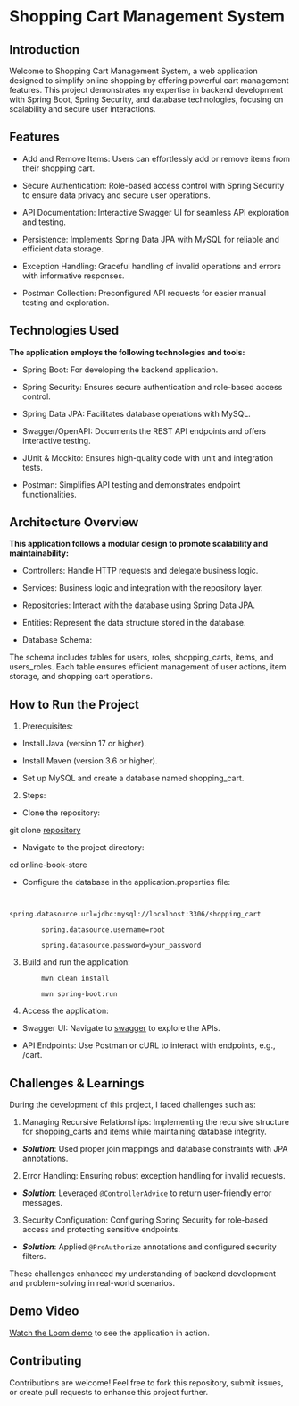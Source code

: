 # Shopping Cart Management System

## Introduction


Welcome to Shopping Cart Management System, a web application designed to simplify online shopping by offering powerful cart management features. This project demonstrates my expertise in backend development with Spring Boot, Spring Security, and database technologies, focusing on scalability and secure user interactions.



## Features

- Add and Remove Items: Users can effortlessly add or remove items from their shopping cart.

- Secure Authentication: Role-based access control with Spring Security to ensure data privacy and secure user operations.

- API Documentation: Interactive Swagger UI for seamless API exploration and testing.

- Persistence: Implements Spring Data JPA with MySQL for reliable and efficient data storage.

- Exception Handling: Graceful handling of invalid operations and errors with informative responses.

- Postman Collection: Preconfigured API requests for easier manual testing and exploration.

## Technologies Used

**The application employs the following technologies and tools:**

- Spring Boot: For developing the backend application.

- Spring Security: Ensures secure authentication and role-based access control.

- Spring Data JPA: Facilitates database operations with  MySQL.

- Swagger/OpenAPI: Documents the REST API endpoints and offers interactive testing.

- JUnit & Mockito: Ensures high-quality code with unit and integration tests.

- Postman: Simplifies API testing and demonstrates endpoint functionalities.

## Architecture Overview

**This application follows a modular design to promote scalability and maintainability:**

- Controllers: Handle HTTP requests and delegate business logic.

- Services: Business logic and integration with the repository layer.

- Repositories: Interact with the database using Spring Data JPA.

- Entities: Represent the data structure stored in the database.

- Database Schema:

The schema includes tables for users, roles, shopping_carts, items, and users_roles. Each table ensures efficient management of user actions, item storage, and shopping cart operations.

## How to Run the Project

1. Prerequisites: 

- Install Java (version 17 or higher). 

- Install Maven (version 3.6 or higher).

- Set up MySQL and create a database named shopping_cart.

2. Steps:
- Clone the repository:

git clone [repository](https://github.com/GarikSlavsky/online-book-store)

- Navigate to the project directory:

cd online-book-store

- Configure the database in the application.properties file:

```properties

        spring.datasource.url=jdbc:mysql://localhost:3306/shopping_cart

        spring.datasource.username=root

        spring.datasource.password=your_password
```

3. Build and run the application:

```
        mvn clean install

        mvn spring-boot:run
```
4. Access the application:

- Swagger UI: Navigate to [swagger](http://localhost:8088/swagger-ui/index.html#/) to explore the APIs.

- API Endpoints: Use Postman or cURL to interact with endpoints, e.g., /cart.

## Challenges & Learnings

During the development of this project, I faced challenges such as:

1. Managing Recursive Relationships: Implementing the recursive structure for shopping_carts and items while maintaining database integrity.

- ***Solution***: Used proper join mappings and database constraints with JPA annotations.

2. Error Handling: Ensuring robust exception handling for invalid requests.

- ***Solution***: Leveraged `@ControllerAdvice` to return user-friendly error messages.

3. Security Configuration: Configuring Spring Security for role-based access and protecting sensitive endpoints.

- ***Solution***: Applied `@PreAuthorize` annotations and configured security filters.

These challenges enhanced my understanding of backend development and problem-solving in real-world scenarios.

## Demo Video

[Watch the Loom demo](https://www.loom.com/share/241e906d6f1b4eb08208758298a981ae?sid=06c4539e-6368-4bef-8ca7-76f84857591a) to see the application in action.

## Contributing

Contributions are welcome! Feel free to fork this repository, submit issues, or create pull requests to enhance this project further.
